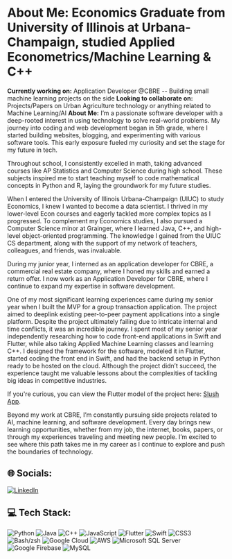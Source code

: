 
#  About Me: Economics Graduate from University of Illinois at Urbana-Champaign, studied Applied Econometrics/Machine Learning & C++
**Currently working on:** Application Developer @CBRE -- Building small machine learning projects on the side
**Looking to collaborate on:** Projects/Papers on Urban Agriculture technology or anything related to Machine Learning/AI
**About Me:** I’m a passionate software developer with a deep-rooted interest in using technology to solve real-world problems. My journey into coding and web development began in 5th grade, where I started building websites, blogging, and experimenting with various software tools. This early exposure fueled my curiosity and set the stage for my future in tech.

Throughout school, I consistently excelled in math, taking advanced courses like AP Statistics and Computer Science during high school. These subjects inspired me to start teaching myself to code mathematical concepts in Python and R, laying the groundwork for my future studies.

When I entered the University of Illinois Urbana-Champaign (UIUC) to study Economics, I knew I wanted to become a data scientist. I thrived in my lower-level Econ courses and eagerly tackled more complex topics as I progressed. To complement my Economics studies, I also pursued a Computer Science minor at Grainger, where I learned Java, C++, and high-level object-oriented programming. The knowledge I gained from the UIUC CS department, along with the support of my network of teachers, colleagues, and friends, was invaluable.

During my junior year, I interned as an application developer for CBRE, a commercial real estate company, where I honed my skills and earned a return offer. I now work as an Application Developer for CBRE, where I continue to expand my expertise in software development.

One of my most significant learning experiences came during my senior year when I built the MVP for a group transaction application. The project aimed to deeplink existing peer-to-peer payment applications into a single platform. Despite the project ultimately failing due to intricate internal and time conflicts, it was an incredible journey. I spent most of my senior year independently researching how to code front-end applications in Swift and Flutter, while also taking Applied Machine Learning classes and learning C++. I designed the framework for the software, modeled it in Flutter, started coding the front end in Swift, and had the backend setup in Python ready to be hosted on the cloud. Although the project didn’t succeed, the experience taught me valuable lessons about the complexities of tackling big ideas in competitive industries.

If you're curious, you can view the Flutter model of the project here: [Slush App](https://slush-towtew.flutterflow.app/).

Beyond my work at CBRE, I’m constantly pursuing side projects related to AI, machine learning, and software development. Every day brings new learning opportunities, whether from my job, the internet, books, papers, or through my experiences traveling and meeting new people. I’m excited to see where this path takes me in my career as I continue to explore and push the boundaries of technology.


## 🌐 Socials:
[![LinkedIn](https://img.shields.io/badge/LinkedIn-%230077B5.svg?logo=linkedin&logoColor=white)](https://www.linkedin.com/in/aidan-lynde-1b97a31b4/)

## 💻 Tech Stack:
![Python](https://img.shields.io/badge/python-3670A0?style=for-the-badge&logo=python&logoColor=ffdd54) 
![Java](https://img.shields.io/badge/java-%23ED8B00.svg?style=for-the-badge&logo=java&logoColor=white) 
![C++](https://img.shields.io/badge/c++-%2300599C.svg?style=for-the-badge&logo=c%2B%2B&logoColor=white) 
![JavaScript](https://img.shields.io/badge/javascript-%23323330.svg?style=for-the-badge&logo=javascript&logoColor=%23F7DF1E) 
![Flutter](https://img.shields.io/badge/Flutter-%2302569B.svg?style=for-the-badge&logo=Flutter&logoColor=white) 
![Swift](https://img.shields.io/badge/swift-F54A2A?style=for-the-badge&logo=swift&logoColor=white) 
![CSS3](https://img.shields.io/badge/css3-%231572B6.svg?style=for-the-badge&logo=css3&logoColor=white) 
![Bash/zsh](https://img.shields.io/badge/Bash-zsh-%23121011.svg?style=for-the-badge&logo=gnu-bash&logoColor=white) 
![Google Cloud](https://img.shields.io/badge/Google%20Cloud-%234285F4.svg?style=for-the-badge&logo=google-cloud&logoColor=white) 
![AWS](https://img.shields.io/badge/AWS-%23FF9900.svg?style=for-the-badge&logo=amazon-aws&logoColor=white) 
![Microsoft SQL Server](https://img.shields.io/badge/Microsoft%20SQL%20Server-CC2927?style=for-the-badge&logo=microsoft%20sql%20server&logoColor=white) 
![Google Firebase](https://img.shields.io/badge/Firebase-%23039BE5.svg?style=for-the-badge&logo=firebase) 
![MySQL](https://img.shields.io/badge/mysql-%2300f.svg?style=for-the-badge&logo=mysql&logoColor=white) 
